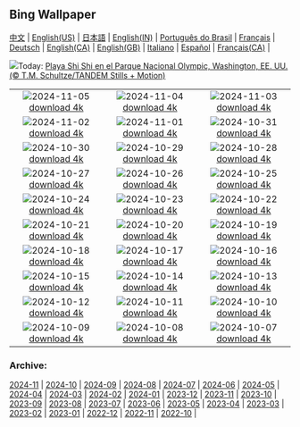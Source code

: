 ## Bing Wallpaper
[中文](README.md) |                     [English(US)](en-US.md) |                     [日本語](ja-JP.md) |                     [English(IN)](en-IN.md) |                     [Português do Brasil](pt-BR.md) |                     [Français](fr-FR.md) |                     [Deutsch](de-DE.md) |                     [English(CA)](en-CA.md) |                     [English(GB)](en-GB.md) |                     [Italiano](it-IT.md) |                     [Español](es-ES.md) |                     [Français(CA)](fr-CA.md) |                    

![](https://www.bing.com/th?id=OHR.ShiShiBeach_ES-ES1047893586_UHD.jpg&w=1000)Today: [Playa Shi Shi en el Parque Nacional Olympic, Washington, EE. UU. (© T.M. Schultze/TANDEM Stills + Motion)](https://www.bing.com/th?id=OHR.ShiShiBeach_ES-ES1047893586_UHD.jpg)

|      |      |      |
| :----: | :----: | :----: |
|![](https://www.bing.com/th?id=OHR.SmartCityExpoBarcelona_ES-ES0874398191_UHD.jpg&pid=hp&w=384&h=216&rs=1&c=4)2024-11-05 [download 4k](https://www.bing.com/th?id=OHR.SmartCityExpoBarcelona_ES-ES0874398191_UHD.jpg)|![](https://www.bing.com/th?id=OHR.CumbriaAutumn_ES-ES0346174499_UHD.jpg&pid=hp&w=384&h=216&rs=1&c=4)2024-11-04 [download 4k](https://www.bing.com/th?id=OHR.CumbriaAutumn_ES-ES0346174499_UHD.jpg)|![](https://www.bing.com/th?id=OHR.YucatanBiosphere_ES-ES9709656302_UHD.jpg&pid=hp&w=384&h=216&rs=1&c=4)2024-11-03 [download 4k](https://www.bing.com/th?id=OHR.YucatanBiosphere_ES-ES9709656302_UHD.jpg)|
|![](https://www.bing.com/th?id=OHR.BisonYellowstone_ES-ES2207390444_UHD.jpg&pid=hp&w=384&h=216&rs=1&c=4)2024-11-02 [download 4k](https://www.bing.com/th?id=OHR.BisonYellowstone_ES-ES2207390444_UHD.jpg)|![](https://www.bing.com/th?id=OHR.VineyardsBlackForestFall_ES-ES8727705316_UHD.jpg&pid=hp&w=384&h=216&rs=1&c=4)2024-11-01 [download 4k](https://www.bing.com/th?id=OHR.VineyardsBlackForestFall_ES-ES8727705316_UHD.jpg)|![](https://www.bing.com/th?id=OHR.GargoyleParis_ES-ES3122762938_UHD.jpg&pid=hp&w=384&h=216&rs=1&c=4)2024-10-31 [download 4k](https://www.bing.com/th?id=OHR.GargoyleParis_ES-ES3122762938_UHD.jpg)|
|![](https://www.bing.com/th?id=OHR.HauntedEdinburgh_ES-ES3286905259_UHD.jpg&pid=hp&w=384&h=216&rs=1&c=4)2024-10-30 [download 4k](https://www.bing.com/th?id=OHR.HauntedEdinburgh_ES-ES3286905259_UHD.jpg)|![](https://www.bing.com/th?id=OHR.GreatOwl_ES-ES3211989343_UHD.jpg&pid=hp&w=384&h=216&rs=1&c=4)2024-10-29 [download 4k](https://www.bing.com/th?id=OHR.GreatOwl_ES-ES3211989343_UHD.jpg)|![](https://www.bing.com/th?id=OHR.GernikaAgriculturalFair_ES-ES3036304498_UHD.jpg&pid=hp&w=384&h=216&rs=1&c=4)2024-10-28 [download 4k](https://www.bing.com/th?id=OHR.GernikaAgriculturalFair_ES-ES3036304498_UHD.jpg)|
|![](https://www.bing.com/th?id=OHR.PolarBearHug_ES-ES2869289417_UHD.jpg&pid=hp&w=384&h=216&rs=1&c=4)2024-10-27 [download 4k](https://www.bing.com/th?id=OHR.PolarBearHug_ES-ES2869289417_UHD.jpg)|![](https://www.bing.com/th?id=OHR.GhostForest_ES-ES2765501989_UHD.jpg&pid=hp&w=384&h=216&rs=1&c=4)2024-10-26 [download 4k](https://www.bing.com/th?id=OHR.GhostForest_ES-ES2765501989_UHD.jpg)|![](https://www.bing.com/th?id=OHR.MontBlancMassif_ES-ES6175226361_UHD.jpg&pid=hp&w=384&h=216&rs=1&c=4)2024-10-25 [download 4k](https://www.bing.com/th?id=OHR.MontBlancMassif_ES-ES6175226361_UHD.jpg)|
|![](https://www.bing.com/th?id=OHR.BodieCalifornia_ES-ES5750296287_UHD.jpg&pid=hp&w=384&h=216&rs=1&c=4)2024-10-24 [download 4k](https://www.bing.com/th?id=OHR.BodieCalifornia_ES-ES5750296287_UHD.jpg)|![](https://www.bing.com/th?id=OHR.MadameSherriCastle_ES-ES5465850896_UHD.jpg&pid=hp&w=384&h=216&rs=1&c=4)2024-10-23 [download 4k](https://www.bing.com/th?id=OHR.MadameSherriCastle_ES-ES5465850896_UHD.jpg)|![](https://www.bing.com/th?id=OHR.MonsterDoor_ES-ES5024924639_UHD.jpg&pid=hp&w=384&h=216&rs=1&c=4)2024-10-22 [download 4k](https://www.bing.com/th?id=OHR.MonsterDoor_ES-ES5024924639_UHD.jpg)|
|![](https://www.bing.com/th?id=OHR.AutumnCypress_ES-ES3786999040_UHD.jpg&pid=hp&w=384&h=216&rs=1&c=4)2024-10-21 [download 4k](https://www.bing.com/th?id=OHR.AutumnCypress_ES-ES3786999040_UHD.jpg)|![](https://www.bing.com/th?id=OHR.SpanishBMXRacingChampionship_ES-ES3255025375_UHD.jpg&pid=hp&w=384&h=216&rs=1&c=4)2024-10-20 [download 4k](https://www.bing.com/th?id=OHR.SpanishBMXRacingChampionship_ES-ES3255025375_UHD.jpg)|![](https://www.bing.com/th?id=OHR.DenderaTemple_ES-ES2992345983_UHD.jpg&pid=hp&w=384&h=216&rs=1&c=4)2024-10-19 [download 4k](https://www.bing.com/th?id=OHR.DenderaTemple_ES-ES2992345983_UHD.jpg)|
|![](https://www.bing.com/th?id=OHR.CentralParkAutumn_ES-ES2052483366_UHD.jpg&pid=hp&w=384&h=216&rs=1&c=4)2024-10-18 [download 4k](https://www.bing.com/th?id=OHR.CentralParkAutumn_ES-ES2052483366_UHD.jpg)|![](https://www.bing.com/th?id=OHR.KochiaJapan_ES-ES7555433683_UHD.jpg&pid=hp&w=384&h=216&rs=1&c=4)2024-10-17 [download 4k](https://www.bing.com/th?id=OHR.KochiaJapan_ES-ES7555433683_UHD.jpg)|![](https://www.bing.com/th?id=OHR.FossilsDorset_ES-ES7126242224_UHD.jpg&pid=hp&w=384&h=216&rs=1&c=4)2024-10-16 [download 4k](https://www.bing.com/th?id=OHR.FossilsDorset_ES-ES7126242224_UHD.jpg)|
|![](https://www.bing.com/th?id=OHR.MaraMigration_ES-ES6687824832_UHD.jpg&pid=hp&w=384&h=216&rs=1&c=4)2024-10-15 [download 4k](https://www.bing.com/th?id=OHR.MaraMigration_ES-ES6687824832_UHD.jpg)|![](https://www.bing.com/th?id=OHR.CocoBeach_ES-ES6296595662_UHD.jpg&pid=hp&w=384&h=216&rs=1&c=4)2024-10-14 [download 4k](https://www.bing.com/th?id=OHR.CocoBeach_ES-ES6296595662_UHD.jpg)|![](https://www.bing.com/th?id=OHR.AlcazarSeville_ES-ES5812845635_UHD.jpg&pid=hp&w=384&h=216&rs=1&c=4)2024-10-13 [download 4k](https://www.bing.com/th?id=OHR.AlcazarSeville_ES-ES5812845635_UHD.jpg)|
|![](https://www.bing.com/th?id=OHR.NationalDaySpain_ES-ES5367780660_UHD.jpg&pid=hp&w=384&h=216&rs=1&c=4)2024-10-12 [download 4k](https://www.bing.com/th?id=OHR.NationalDaySpain_ES-ES5367780660_UHD.jpg)|![](https://www.bing.com/th?id=OHR.CelticColours_ES-ES5079462677_UHD.jpg&pid=hp&w=384&h=216&rs=1&c=4)2024-10-11 [download 4k](https://www.bing.com/th?id=OHR.CelticColours_ES-ES5079462677_UHD.jpg)|![](https://www.bing.com/th?id=OHR.SoranoItaly_ES-ES4580008999_UHD.jpg&pid=hp&w=384&h=216&rs=1&c=4)2024-10-10 [download 4k](https://www.bing.com/th?id=OHR.SoranoItaly_ES-ES4580008999_UHD.jpg)|
|![](https://www.bing.com/th?id=OHR.ValencianCommunityDay_ES-ES3800849139_UHD.jpg&pid=hp&w=384&h=216&rs=1&c=4)2024-10-09 [download 4k](https://www.bing.com/th?id=OHR.ValencianCommunityDay_ES-ES3800849139_UHD.jpg)|![](https://www.bing.com/th?id=OHR.MototiOctopus_ES-ES5895237621_UHD.jpg&pid=hp&w=384&h=216&rs=1&c=4)2024-10-08 [download 4k](https://www.bing.com/th?id=OHR.MototiOctopus_ES-ES5895237621_UHD.jpg)|![](https://www.bing.com/th?id=OHR.ElbePhilharmonic_ES-ES5119623297_UHD.jpg&pid=hp&w=384&h=216&rs=1&c=4)2024-10-07 [download 4k](https://www.bing.com/th?id=OHR.ElbePhilharmonic_ES-ES5119623297_UHD.jpg)|


### Archive:
[2024-11](archive/es-ES/202411/README.md) | [2024-10](archive/es-ES/202410/README.md) | [2024-09](archive/es-ES/202409/README.md) | [2024-08](archive/es-ES/202408/README.md) | [2024-07](archive/es-ES/202407/README.md) | [2024-06](archive/es-ES/202406/README.md) | [2024-05](archive/es-ES/202405/README.md) | [2024-04](archive/es-ES/202404/README.md) | [2024-03](archive/es-ES/202403/README.md) | [2024-02](archive/es-ES/202402/README.md) | [2024-01](archive/es-ES/202401/README.md) | [2023-12](archive/es-ES/202312/README.md) | [2023-11](archive/es-ES/202311/README.md) | [2023-10](archive/es-ES/202310/README.md) | [2023-09](archive/es-ES/202309/README.md) | [2023-08](archive/es-ES/202308/README.md) | [2023-07](archive/es-ES/202307/README.md) | [2023-06](archive/es-ES/202306/README.md) | [2023-05](archive/es-ES/202305/README.md) | [2023-04](archive/es-ES/202304/README.md) | [2023-03](archive/es-ES/202303/README.md) | [2023-02](archive/es-ES/202302/README.md) | [2023-01](archive/es-ES/202301/README.md) | [2022-12](archive/es-ES/202212/README.md) | [2022-11](archive/es-ES/202211/README.md) | [2022-10](archive/es-ES/202210/README.md) | 